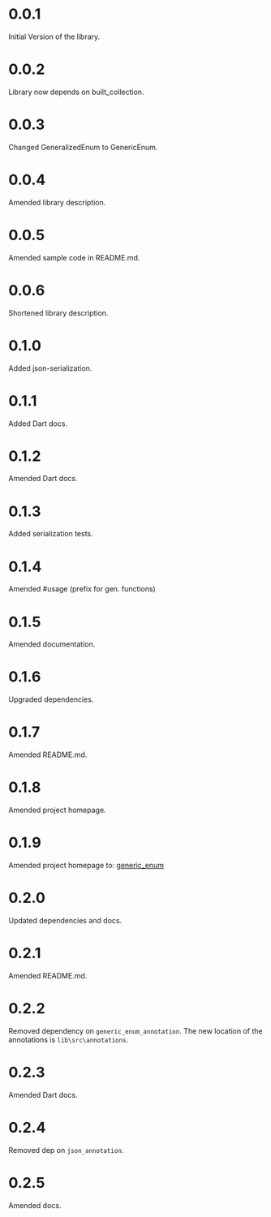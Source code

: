 # 0.0.1

Initial Version of the library.

# 0.0.2

Library now depends on built_collection.

# 0.0.3

Changed GeneralizedEnum to GenericEnum.

# 0.0.4

Amended library description.

# 0.0.5

Amended sample code in README.md.

# 0.0.6

Shortened library description.

# 0.1.0

Added json-serialization.

# 0.1.1

Added Dart docs.

# 0.1.2

Amended Dart docs.

# 0.1.3

Added serialization tests.

# 0.1.4

Amended #usage (prefix for gen. functions)

# 0.1.5

Amended documentation.

# 0.1.6

Upgraded dependencies.

# 0.1.7

Amended README.md.

# 0.1.8

Amended project homepage.

# 0.1.9

Amended project homepage to:
[generic_enum](https://github.com/simphotonics/generic_enum/tree/master/generic_enum)

# 0.2.0

Updated dependencies and docs.

# 0.2.1

Amended README.md.

# 0.2.2

Removed dependency on `generic_enum_annotation`. The new location of the annotations is `lib\src\annotations`.

# 0.2.3

Amended Dart docs.

# 0.2.4

Removed dep on `json_annotation`.

# 0.2.5

Amended docs.